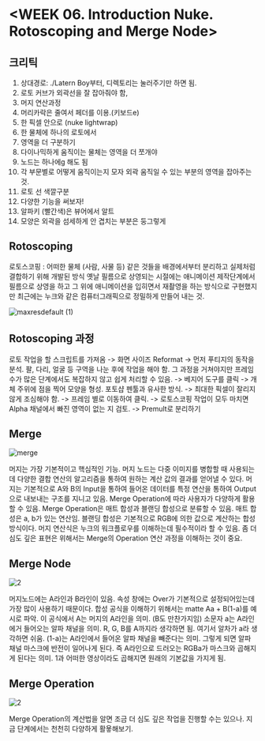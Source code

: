 # <WEEK 06. Introduction Nuke. Rotoscoping and Merge Node>

## 크리틱

1. 상대경로: ./Latern Boy부터, 디렉토리는 눌러주기만 하면 됨.
2. 로토 커브가 외곽선을 잘 잡아줘야 함,
3. 머지 연산과정
4. 머리카락은 줄여서 페더를 이용.(키보드e)
5. 한 픽셀 안으로 (nuke lightwrap)
6. 한 물체에 하나의 로토에서
7. 영역을 더 구분하기
8. 다이나믹하게 움직이는 물체는 영역을 더 쪼개야
9. 노드는 하나에g 해도 됨
10. 각 부문별로 어떻게 움직이는지 모자 외곽 움직일 수 있는 부분의 영역을 잡아주는 것.
11. 로토 선 색깔구분
12. 다양한 기능을 써보자!
13. 알파키 (빨간색)은 뷰어에서 알트
14. 모양은 외곽을 섬세하게 안 겹치는 부분은 둥그렇게

## Rotoscoping

로토스코핑 : 어떠한 물체 (사람, 사물 등) 같은 것들을 배경에서부터 분리하고 실제처럼 결합하기 위해 개발된 방식
옛날 필름으로 상영되는 시절에는 애니메이션 제작단계에서 필름으로 상영을 하고 그 위에 애니메이션을 입히면서
재촬영을 하는 방식으로 구현했지만 최근에는 누크와 같은 컴퓨터그래픽으로 정밀하게 만들어 내는 것.

![maxresdefault (1)](https://user-images.githubusercontent.com/112792903/208292049-538bec16-c38b-4576-bf60-084f94d8a7d2.jpg)

## Rotoscoping 과정

로토 작업을 할 스크립트를 가져옴 -> 화면 사이즈 Reformat -> 먼저 푸티지의 동작을 분석. 팔, 다리, 얼굴 등 
구역을 나눈 후에 작업을 해야 함. 그 과정을 거쳐야지만 프레임 수가 많은 단계에서도 복잡하지 않고 쉽게 처리할 수 있음. -> 베지어 도구를 클릭
-> 개체 주위에 점을 찍어 모양을 형성. 포토샵 펜툴과 유사한 방식. -> 최대한 픽셀이 잘리지 않게 조심해야 함. -> 프레임 별로 이동하여 클릭.
-> 로토스코핑 작업이 모두 마치면 Alpha 채널에서 빠진 영역이 없는 지 검토. -> Premult로 분리하기


## Merge

![merge](https://user-images.githubusercontent.com/112792903/208256338-8afa2885-eb95-4594-8b85-246b3ea0ceb1.PNG)

머지는 가장 기본적이고 핵심적인 기능. 머지 노드는 다중 이미지를 병합할 때 사용되는데 다양한 결합 연산의 알고리즘을 통하여
원하는 계산 값의 결과를 얻어낼 수 있다.
머지는 기본적으로 A와 B의 Input을 통하여 들어온 데이터를 특정 연산을 통하여 Output으로 내보내는 구조를 지니고 있음.
Merge Operation에 따라 사용자가 다양하게 활용할 수 있음.
Merge Operation은 매트 합성과 블랜딩 합성으로 분류할 수 있음. 매트 합성은 a, b가 있는 연산임. 블랜딩 합성은 기본적으로 RGB에 의한 값으로
계산하는 합성 방식이다. 
머지 연산식은 누크의 워크플로우를 이해하는데 필수적이라 할 수 있음. 좀 더 심도 깊은 표현은 위해서는 Merge의 Operation 연산 과정을
이해하는 것이 중요.


## Merge Node

![2](https://user-images.githubusercontent.com/112792903/208256420-a943f800-3e0c-4bba-a510-a6b974c754e9.PNG)

머지노드에는 A라인과 B라인이 있음. 속성 창에는 Over가 기본적으로 설정되어있는데 가장 많이 사용하기 때문이다.
합성 공식을 이해하기 위해서는 matte Aa + B(1-a)를 예시로 파악. 이 공식에서 A는 머지의 A라인을 의미. (B도 만찬가지임)
소문자 a는 A라인에거 들어오는 알파 채널을 의미. R, G, B를 A까지라 생각하면 됨. 여기서 알차가 a라 생각하면 쉬움.
(1-a)는 A라인에서 들어온 알파 채널을 빼준다는 의미. 그렇게 되면 알파 채널 마스크에 반전이 일어나게 된다.
즉 A라인으로 드러오는 RGBa가 마스크와 곱해지게 된다는 의미. 1과 어떠한 영상이라도 곱해지면 원래의 기본값을 가지게 됨.


## Merge Operation

![2](https://user-images.githubusercontent.com/112792903/208256493-4c2d8266-1c87-41a8-9c11-7d5e408736bc.PNG)

Merge Operation의 계산법을 알면 조금 더 심도 깊은 작업을 진행할 수는 있으나. 지금 단계에서는 천천히 다양하게 활욯해보기.




